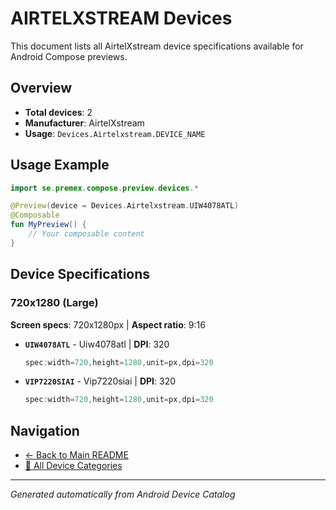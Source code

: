 # AIRTELXSTREAM Devices

This document lists all AirtelXstream device specifications available for Android Compose previews.

## Overview

- **Total devices**: 2
- **Manufacturer**: AirtelXstream
- **Usage**: `Devices.Airtelxstream.DEVICE_NAME`

## Usage Example

```kotlin
import se.premex.compose.preview.devices.*

@Preview(device = Devices.Airtelxstream.UIW4078ATL)
@Composable
fun MyPreview() {
    // Your composable content
}
```

## Device Specifications

### 720x1280 (Large)

**Screen specs**: 720x1280px | **Aspect ratio**: 9:16

- **`UIW4078ATL`** - Uiw4078atl | **DPI**: 320
  ```kotlin
  spec:width=720,height=1280,unit=px,dpi=320
  ```

- **`VIP7220SIAI`** - Vip7220siai | **DPI**: 320
  ```kotlin
  spec:width=720,height=1280,unit=px,dpi=320
  ```

## Navigation

- [← Back to Main README](../../README.md)
- [📱 All Device Categories](../README.md)

---
*Generated automatically from Android Device Catalog*
